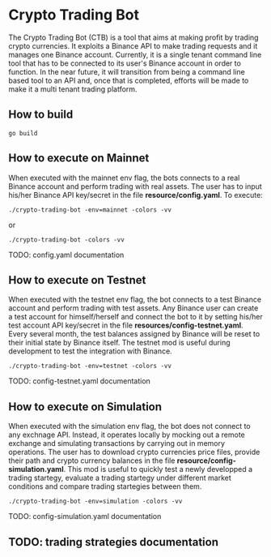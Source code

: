 # Crypto Trading Bot
The Crypto Trading Bot (CTB) is a tool that aims at making profit by trading crypto currencies. It exploits a Binance API to make trading requests and it manages one Binance account. Currently, it is a single tenant command line tool that has to be connected to its user's Binance account in order to function. In the near future, it will transition from being a command line based tool to an API and, once that is completed, efforts will be made to make it a multi tenant trading platform.

## How to build
```
go build
```

## How to execute on Mainnet
When executed with the mainnet env flag, the bots connects to a real Binance account and perform trading with real assets. The user has to input his/her Binance API key/secret in the file **resource/config.yaml**. To execute:
```
./crypto-trading-bot -env=mainnet -colors -vv
```
or
```
./crypto-trading-bot -colors -vv
```
TODO: config.yaml documentation

## How to execute on Testnet
When executed with the testnet env flag, the bot connects to a test Binance account and perform trading with test assets. Any Binance user can create a test account for himself/herself and connect the bot to it by setting his/her test account API key/secret in the file **resources/config-testnet.yaml**. Every several month, the test balances assigned by Binance will be reset to their initial state by Binance itself. The testnet mod is useful during development to test the integration with Binance. 
```
./crypto-trading-bot -env=testnet -colors -vv
```
TODO: config-testnet.yaml documentation

## How to execute on Simulation
When executed with the simulation env flag, the bot does not connect to any exchnage API. Instead, it operates locally by mocking out a remote exchange and simulating transactions by carrying out in memory operations. The user has to download crypto currencies price files, provide their path and crypto currency balances in the file **resource/config-simulation.yaml**. This mod is useful to quickly test a newly developped a trading startegy, evaluate a trading startegy under different market conditions and compare trading startegies between them. 
```
./crypto-trading-bot -env=simulation -colors -vv
```
TODO: config-simulation.yaml documentation

## TODO: trading strategies documentation